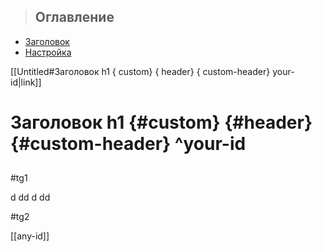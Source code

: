 > ## Оглавление  
- [Заголовок]([Untitled#^your-id])  
- [Настройка](#target-section) 


[[Untitled#Заголовок h1 { custom} { header} { custom-header} your-id|link]]

# Заголовок h1 {#custom} {#header} {#custom-header} ^your-id

<h2 id="target-section"></h2>

#tg1 

d
dd
d
dd

#tg2

[[any-id]]
